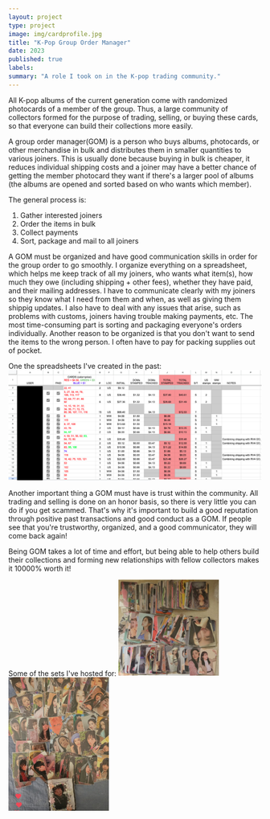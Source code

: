 ```yaml
---
layout: project
type: project
image: img/cardprofile.jpg
title: "K-Pop Group Order Manager"
date: 2023
published: true
labels:
summary: "A role I took on in the K-pop trading community."
---
```


All K-pop albums of the current generation come with randomized photocards of a member of the group.
Thus, a large community of collectors formed for the purpose of trading, selling, or buying these cards,
so that everyone can build their collections more easily. 

A group order manager(GOM) is a person who buys albums, photocards, or other merchandise in bulk and distributes
them in smaller quantities to various joiners. This is usually done because buying in bulk is cheaper, it reduces 
individual shipping costs and a joiner may have a better chance of getting the member photocard they want
if there's a larger pool of albums (the albums are opened and sorted based on who wants which member).

The general process is:
  1) Gather interested joiners
  2) Order the items in bulk
  3) Collect payments
  4) Sort, package and mail to all joiners 

A GOM must be organized and have good communication skills in order for the group order to go smoothly. I organize
everything on a spreadsheet, which helps me keep track of all my joiners, who wants what item(s), how much they owe (including 
shipping + other fees), whether they have paid, and their mailing addresses. I have to communicate clearly with my joiners so
they know what I need from them and when, as well as giving them shippig updates. I also have to deal with any issues that arise, 
such as problems with customs, joiners having trouble making payments, etc. The most time-consuming part is sorting and packaging 
everyone's orders individually. Another reason to be organized is that you don't want to send the items to the wrong person. I often
have to pay for packing supplies out of pocket. 

One the spreadsheets I've created in the past:
<img src="../img/spreadsheet.png">

Another important thing a GOM must have is trust within the community. All trading and selling is done on an honor basis, so there is
very little you can do if you get scammed. That's why it's important to build a good reputation through positive past transactions and 
good conduct as a GOM. If people see that you're trustworthy, organized, and a good communicator, they will come back again!

Being GOM takes a lot of time and effort, but being able to help others build their collections and forming new relationships with
fellow collectors makes it 10000% worth it!

Some of the sets I've hosted for:
<img width="200px" 
    src="../img/card1.jpg"> 
<img width="200px" 
    src="../img/card2.jpg">
